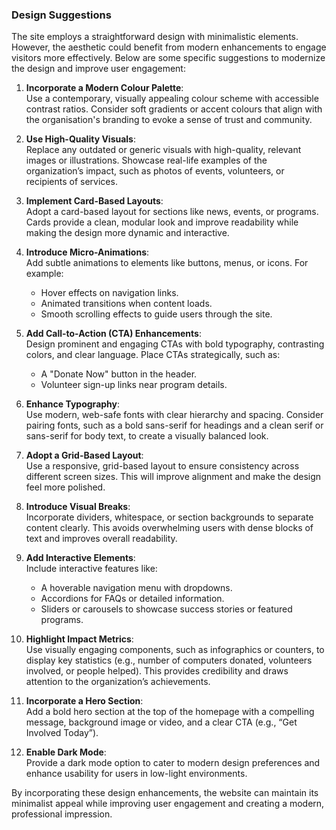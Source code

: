 ### Design Suggestions

The site employs a straightforward design with minimalistic elements. However, the aesthetic could benefit from modern enhancements to engage visitors more effectively. Below are some specific suggestions to modernize the design and improve user engagement:

1. **Incorporate a Modern Colour Palette**:  
   Use a contemporary, visually appealing colour scheme with accessible contrast ratios. Consider soft gradients or accent colours that align with the organisation's branding to evoke a sense of trust and community.

2. **Use High-Quality Visuals**:  
   Replace any outdated or generic visuals with high-quality, relevant images or illustrations. Showcase real-life examples of the organization’s impact, such as photos of events, volunteers, or recipients of services.

3. **Implement Card-Based Layouts**:  
   Adopt a card-based layout for sections like news, events, or programs. Cards provide a clean, modular look and improve readability while making the design more dynamic and interactive.

4. **Introduce Micro-Animations**:  
   Add subtle animations to elements like buttons, menus, or icons. For example:
    - Hover effects on navigation links.
    - Animated transitions when content loads.
    - Smooth scrolling effects to guide users through the site.

5. **Add Call-to-Action (CTA) Enhancements**:  
   Design prominent and engaging CTAs with bold typography, contrasting colors, and clear language. Place CTAs strategically, such as:
    - A "Donate Now" button in the header.
    - Volunteer sign-up links near program details.

6. **Enhance Typography**:  
   Use modern, web-safe fonts with clear hierarchy and spacing. Consider pairing fonts, such as a bold sans-serif for headings and a clean serif or sans-serif for body text, to create a visually balanced look.

7. **Adopt a Grid-Based Layout**:  
   Use a responsive, grid-based layout to ensure consistency across different screen sizes. This will improve alignment and make the design feel more polished.

8. **Introduce Visual Breaks**:  
   Incorporate dividers, whitespace, or section backgrounds to separate content clearly. This avoids overwhelming users with dense blocks of text and improves overall readability.

9. **Add Interactive Elements**:  
   Include interactive features like:
    - A hoverable navigation menu with dropdowns.
    - Accordions for FAQs or detailed information.
    - Sliders or carousels to showcase success stories or featured programs.

10. **Highlight Impact Metrics**:  
    Use visually engaging components, such as infographics or counters, to display key statistics (e.g., number of computers donated, volunteers involved, or people helped). This provides credibility and draws attention to the organization’s achievements.

11. **Incorporate a Hero Section**:  
    Add a bold hero section at the top of the homepage with a compelling message, background image or video, and a clear CTA (e.g., “Get Involved Today”).

12. **Enable Dark Mode**:  
    Provide a dark mode option to cater to modern design preferences and enhance usability for users in low-light environments.

By incorporating these design enhancements, the website can maintain its minimalist appeal while improving user engagement and creating a modern, professional impression.